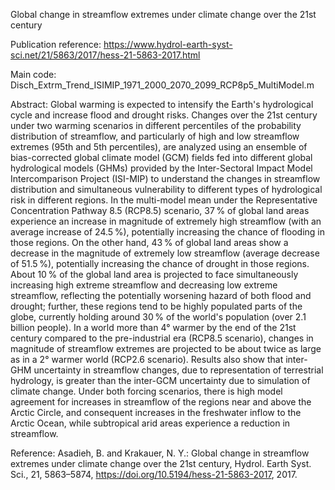 
Global change in streamflow extremes under climate change over the 21st century

Publication reference: https://www.hydrol-earth-syst-sci.net/21/5863/2017/hess-21-5863-2017.html

Main code: Disch_Extrm_Trend_ISIMIP_1971_2000_2070_2099_RCP8p5_MultiModel.m

Abstract: Global warming is expected to intensify the Earth's hydrological cycle and increase flood and drought risks. Changes over the 21st century under two warming scenarios in different percentiles of the probability distribution of streamflow, and particularly of high and low streamflow extremes (95th and 5th percentiles), are analyzed using an ensemble of bias-corrected global climate model (GCM) fields fed into different global hydrological models (GHMs) provided by the Inter-Sectoral Impact Model Intercomparison Project (ISI-MIP) to understand the changes in streamflow distribution and simultaneous vulnerability to different types of hydrological risk in different regions. In the multi-model mean under the Representative Concentration Pathway 8.5 (RCP8.5) scenario, 37 % of global land areas experience an increase in magnitude of extremely high streamflow (with an average increase of 24.5 %), potentially increasing the chance of flooding in those regions. On the other hand, 43 % of global land areas show a decrease in the magnitude of extremely low streamflow (average decrease of 51.5 %), potentially increasing the chance of drought in those regions. About 10 % of the global land area is projected to face simultaneously increasing high extreme streamflow and decreasing low extreme streamflow, reflecting the potentially worsening hazard of both flood and drought; further, these regions tend to be highly populated parts of the globe, currently holding around 30 % of the world's population (over 2.1 billion people). In a world more than 4° warmer by the end of the 21st century compared to the pre-industrial era (RCP8.5 scenario), changes in magnitude of streamflow extremes are projected to be about twice as large as in a 2° warmer world (RCP2.6 scenario). Results also show that inter-GHM uncertainty in streamflow changes, due to representation of terrestrial hydrology, is greater than the inter-GCM uncertainty due to simulation of climate change. Under both forcing scenarios, there is high model agreement for increases in streamflow of the regions near and above the Arctic Circle, and consequent increases in the freshwater inflow to the Arctic Ocean, while subtropical arid areas experience a reduction in streamflow.

Reference: Asadieh, B. and Krakauer, N. Y.: Global change in streamflow extremes under climate change over the 21st century, Hydrol. Earth Syst. Sci., 21, 5863–5874, https://doi.org/10.5194/hess-21-5863-2017, 2017.




